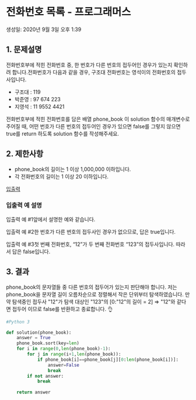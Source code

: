 # 전화번호 목록 - 프로그래머스

생성일: 2020년 9월 3일 오후 1:39

## 1. 문제설명

전화번호부에 적힌 전화번호 중, 한 번호가 다른 번호의 접두어인 경우가 있는지 확인하려 합니다.전화번호가 다음과 같을 경우, 구조대 전화번호는 영석이의 전화번호의 접두사입니다.

- 구조대 : 119
- 박준영 : 97 674 223
- 지영석 : 11 9552 4421

전화번호부에 적힌 전화번호를 담은 배열 phone_book 이 solution 함수의 매개변수로 주어질 때, 어떤 번호가 다른 번호의 접두어인 경우가 있으면 false를 그렇지 않으면 true를 return 하도록 solution 함수를 작성해주세요.

## 2. 제한사항

- phone_book의 길이는 1 이상 1,000,000 이하입니다.
- 각 전화번호의 길이는 1 이상 20 이하입니다.

[입출력](%E1%84%8C%E1%85%A5%E1%86%AB%E1%84%92%E1%85%AA%E1%84%87%E1%85%A5%E1%86%AB%E1%84%92%E1%85%A9%20%E1%84%86%E1%85%A9%E1%86%A8%E1%84%85%E1%85%A9%E1%86%A8%20-%20%E1%84%91%E1%85%B3%E1%84%85%E1%85%A9%E1%84%80%E1%85%B3%E1%84%85%E1%85%A2%E1%84%86%E1%85%A5%E1%84%89%E1%85%B3%2070c7dcb5260e49b9998448b591a03dc0/%E1%84%8B%E1%85%B5%E1%86%B8%E1%84%8E%E1%85%AE%E1%86%AF%E1%84%85%E1%85%A7%E1%86%A8%207f428f0e5dd74658a4992952ca2bf3e8.csv)

### 입출력 예 설명

입출력 예 #1앞에서 설명한 예와 같습니다.

입출력 예 #2한 번호가 다른 번호의 접두사인 경우가 없으므로, 답은 true입니다.

입출력 예 #3첫 번째 전화번호, “12”가 두 번째 전화번호 “123”의 접두사입니다. 따라서 답은 false입니다.

## 3. 결과

phone_book의 문자열들 중 다른 번호의 접두어가 있는지 판단해야 합니다.
저는 phone_book을 문자열 길이 오름차순으로 정렬해서 작은 단위부터 탐색하였습니다.
만약 탐색중인 접두사 "12"가 탐색 대상인 "123"의 [0:"12"의 길이 = 2] ⇒ "12"와 같다면 접두어 이므로 false를 반환하고 종료합니다. 👌

```python
#Python 3

def solution(phone_book):
    answer = True
    phone_book.sort(key=len)
    for i in range(0,len(phone_book)-1):
        for j in range(i+1,len(phone_book)):
            if phone_book[i]==phone_book[j][0:len(phone_book[i])]:
                answer=False
                break
        if not answer:
            break
        
    return answer
```